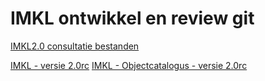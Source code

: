 # IMKL ontwikkel en review git


[IMKL2.0 consultatie bestanden](https://github.com/Geonovum/imkl2015-review/tree/master/IMKL2.x/00.%20Consultatieversie)

[IMKL - versie 2.0rc](https://geonovum.github.io/imkl2015-review/IMKL2.x/1-dataspecificatie)
[IMKL - Objectcatalogus - versie 2.0rc](https://geonovum.github.io/imkl2015-review/IMKL2.x/2-objectcatalogus)



